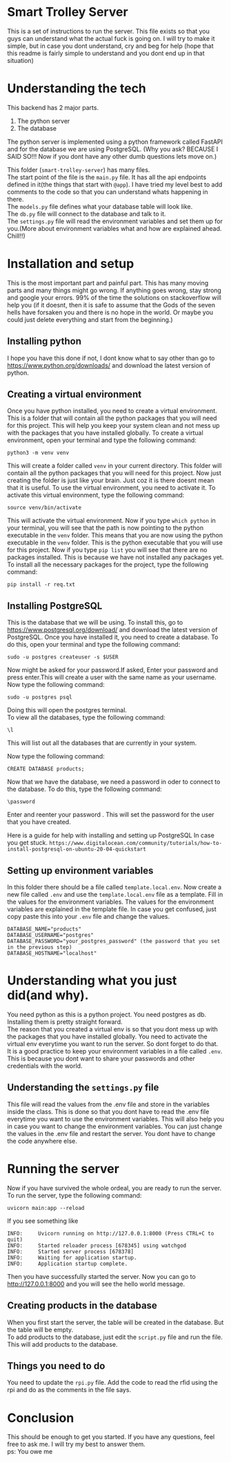 # Smart Trolley Server
This is a set of instructions to run the server. This file exists so that you guys can understand what the actual fuck is going on. I will try to make it simple, but in case you dont understand, cry and beg for help (hope that this readme is fairly simple to understand and you dont end up in that situation)

# Understanding the tech

This backend has 2 major parts. <br>
<ol>
 <li> The python server
 <li> The database
</ol>

The python server is implemented using a python framework called FastAPI and for the database we are using PostgreSQL. (Why you ask? BECAUSE I SAID SO!!! Now if you dont have any other dumb questions lets move on.)

This folder (`smart-trolley-server`) has many files.<br> 
The start point of the file is the `main.py` file. It has all the api endpoints defined in it(the things that start with `@app`). I have tried my level best to add comments to the code so that you can understand whats happening in there. <br>
The `models.py` file defines what your database table will look like.<br>
The `db.py` file will connect to the database and talk to it. <br>
The `settings.py` file will read the environment variables and set them up for you.(More about environment variables what and how are explained ahead. Chill!!) <br>


# Installation and setup

This is the most important part and painful part. This has many moving parts and many things might go wrong. If anything goes wrong, stay strong and google your errors. 99% of the time the solutions on stackoverflow will help you (if it doesnt, then it is safe to assume that the Gods of the seven hells have forsaken you and there is no hope in the world. Or maybe you could just delete everything and start from the beginning.)

## Installing python
I hope you have this done if not, I dont know what to say other than go to https://www.python.org/downloads/ and download the latest version of python.

## Creating a virtual environment
Once you have python installed, you need to create a virtual environment. This is a folder that will contain all the python packages that you will need for this project. This will help you keep your system clean and not mess up with the packages that you have installed globally. To create a virtual environment, open your terminal and type the following command:
```
python3 -m venv venv
```
This will create a folder called `venv` in your current directory. This folder will contain all the python packages that you will need for this project. Now just creating the folder is just like your brain. Just coz it is there doesnt mean that it is useful. To use the virtual environment, you need to activate it. To activate this virtual environment, type the following command:
```
source venv/bin/activate
```
This will activate the virtual environment. Now if you type `which python` in your terminal, you will see that the path is now pointing to the python executable in the `venv` folder. This means that you are now using the python executable in the `venv` folder. This is the python executable that you will use for this project. Now if you type `pip list` you will see that there are no packages installed. This is because we have not installed any packages yet. To install all the necessary packages for the project, type the following command:
```
pip install -r req.txt
```

## Installing PostgreSQL

This is the database that we will be using. To install this, go to https://www.postgresql.org/download/ and download the latest version of PostgreSQL. Once you have installed it, you need to create a database. To do this, open your terminal and type the following command:
```
sudo -u postgres createuser -s $USER 
```
Now might be asked for your password.If asked, Enter your password and press enter.This will create a user with the same name as your username. Now type the following command:
```
sudo -u postgres psql
```
Doing this will open the postgres terminal.<br>
To view all the databases, type the following command:
```
\l
```
This will list out all the databases that are currently in your system.

Now type the following command:
```
CREATE DATABASE products;
```
Now that we have the database, we need a password in oder to connect to the database. To do this, type the following command:
```
\password
```
Enter and reenter your password . This will set the password for the user that you have created.


Here is a guide for help with installing and setting up PostgreSQL In case you get stuck.
`https://www.digitalocean.com/community/tutorials/how-to-install-postgresql-on-ubuntu-20-04-quickstart`<br>

## Setting up environment variables

In this folder there should be a file called `template.local.env`. Now create a new file called `.env` and use the `template.local.env` file as a template. Fill in the values for the environment variables. The values for the environment variables are explained in the template file. In case you get confused, just copy paste this into your `.env` file and change the values.
```
DATABASE_NAME="products"
DATABASE_USERNAME="postgres"
DATABASE_PASSWORD="your_postgres_password" (the password that you set in the previous step)
DATABASE_HOSTNAME="localhost"
```

# Understanding what you just did(and why).

You need python as this is a python project. You need postgres as db. Installing them is pretty straight forward.<br>
The reason that you created a virtual env is so that you dont mess up with the packages that you have installed globally. You need to activate the virtual env everytime you want to run the server. So dont forget to do that.<br>
It is a good practice to keep your environment variables in a file called `.env`. This is because you dont want to share your passwords and other credentials with the world.<br>

## Understanding the `settings.py` file
This file will read the values from the .env file and store in the variables inside the class. This is done so that you dont have to read the .env file everytime you want to use the environment variables. This will also help you in case you want to change the environment variables. You can just change the values in the .env file and restart the server. You dont have to change the code anywhere else.

# Running the server
Now if you have survived the whole ordeal, you are ready to run the server. To run the server, type the following command:
```
uvicorn main:app --reload
```
If you see something like 
```
INFO:     Uvicorn running on http://127.0.0.1:8000 (Press CTRL+C to quit)
INFO:     Started reloader process [678345] using watchgod
INFO:     Started server process [678378]
INFO:     Waiting for application startup.
INFO:     Application startup complete.
```
Then you have successfully started the server. Now you can go to http://127.0.0.1:8000 and you will see the hello world message.

## Creating products in the database
When you first start the server, the table will be created in the database. But the table will be empty. <br>
To add products to the database, just edit the `script.py` file and run the file. This will add products to the database. <br>

## Things you need to do
You need to update the `rpi.py` file. Add the code to read the rfid using the rpi and do as the comments in the file says. <br>

# Conclusion
This should be enough to get you started. If you have any questions, feel free to ask me. I will try my best to answer them. <br>
ps: You owe me 


